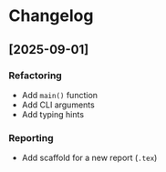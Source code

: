 # Changelog

## [2025-09-01]

### Refactoring

- Add `main()` function
- Add CLI arguments
- Add typing hints

### Reporting

- Add scaffold for a new report (`.tex`)
